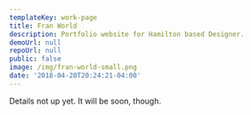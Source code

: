 ```yaml
---
templateKey: work-page
title: Fran World
description: Portfolio website for Hamilton based Designer.
demoUrl: null
repoUrl: null
public: false
image: /img/fran-world-small.png
date: '2018-04-20T20:24:21-04:00'
---
```


Details not up yet. It will be soon, though.


